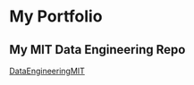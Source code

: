 # My Portfolio
## My MIT Data Engineering Repo
<a href="https://chrisleeb.github.io/DataEngineeringMIT">DataEngineeringMIT</a>

